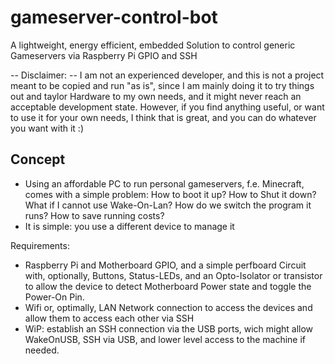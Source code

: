 # gameserver-control-bot
A lightweight, energy efficient, embedded Solution to control generic Gameservers via Raspberry Pi GPIO and SSH

-- Disclaimer: --
  I am not an experienced developer, and this is not a project meant to be copied and run "as is", since I am mainly doing it to try things out and taylor Hardware to my own needs, and it might never reach an acceptable development state. However, if you find anything useful, or want to use it for your own needs, I think that is great, and you can do whatever you want with it :)

  ## Concept
  - Using an affordable PC to run personal gameservers, f.e. Minecraft, comes with a simple problem: How to boot it up? How to Shut it down? What if I cannot use Wake-On-Lan? How do we switch the program it runs? How to save running costs?
  - It is simple: you use a different device to manage it

  Requirements:
  - Raspberry Pi and Motherboard GPIO, and a simple perfboard Circuit with, optionally, Buttons, Status-LEDs, and an Opto-Isolator or transistor to allow the device to detect Motherboard Power state and toggle the Power-On Pin.
  - Wifi or, optimally, LAN Network connection to access the devices and allow them to access each other via SSH
  - WiP: establish an SSH connection via the USB ports, wich might allow WakeOnUSB, SSH via USB, and lower level access to the machine if needed.

  
